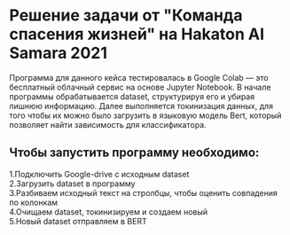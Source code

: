 
# Решение задачи от "Команда спасения жизней" на Hakaton AI Samara 2021


Программа для данного кейса тестировалась в Google Colab — это бесплатный облачный сервис на основе Jupyter Notebook.
В начале программы обрабатывается dataset, структурируя его и убирая лишнюю информацию.
Далее выполняется токинизация данных, для того чтобы их можно было загрузить в языковую модель Bert, который позволяет найти зависимость для классификатора.

## Чтобы запустить программу необходимо:
1.Подключить Google-drive с исходным dataset <br/>
2.Загрузить dataset в программу  <br/>
3.Разбиваем исходный текст на стролбцы, чтобы оценить совпадения по колонкам <br/>
4.Очищаем dataset, токинизируем и создаем новый <br/>
5.Новый dataset отправляем в BERT <br/>
